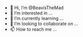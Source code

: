 - 👋 Hi, I’m @BeavisTheMad
- 👀 I’m interested in ...
- 🌱 I’m currently learning ...
- 💞️ I’m looking to collaborate on ...
- 📫 How to reach me ...

<!---
BeavisTheMad/BeavisTheMad is a ✨ special ✨ repository because its `README.md` (this file) appears on your GitHub profile.
You can click the Preview link to take a look at your changes.
--->
